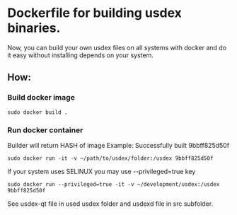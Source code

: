 # Dockerfile for building usdex binaries.

Now, you can build your own usdex files on all systems with docker and do it easy without installing depends on your system.

## How:

### Build docker image

```
sudo docker build .
```

### Run docker container

Builder will return HASH of image
Example:
Successfully built 9bbff825d50f

```
sudo docker run -it -v ~/path/to/usdex/folder:/usdex 9bbff825d50f
```

If your system uses SELINUX you may use --privileged=true key

```
sudo docker run --privileged=true -it -v ~/development/usdex:/usdex 9bbff825d50f
```

See usdex-qt file in used usdex folder and usdexd file in src subfolder.